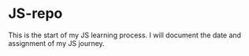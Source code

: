 # JS-repo

This is the start of my JS learning process. I will document the date and assignment of my JS journey.
